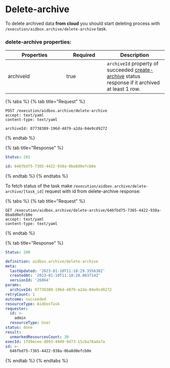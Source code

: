 # Delete-archive

To delete archived data **from cloud** you should start deleting process with `/execution/aidbox.archive/delete-archive` task.

### delete-archive properties:

<table><thead><tr><th width="169">Properties</th><th width="112.33333333333331" data-type="checkbox">Required</th><th>Description</th></tr></thead><tbody><tr><td>archiveId</td><td>true</td><td><code>archiveId</code> property of succeeded <a href="create-archive.md">create-archive</a> status response if it archived at least 1 row.</td></tr></tbody></table>

{% tabs %}
{% tab title="Request" %}
```http
POST /execution/aidbox.archive/delete-archive
accept: text/yaml
content-type: text/yaml

archiveId: 07738389-196d-4879-a2da-04e9cd9272
```
{% endtab %}

{% tab title="Response" %}
```yaml
Status: 201

id: 646fbd75-7365-4422-938a-0ba8d0efcb0e

```
{% endtab %}
{% endtabs %}

To fetch status of the task make `/execution/aidbox.archive/delete-archive/[task_id]` request with id from delete-archive response:

{% tabs %}
{% tab title="Request" %}
```http
GET /execution/aidbox.archive/delete-archive/646fbd75-7365-4422-938a-0ba8d0efcb0e
accept: text/yaml
content-type: text/yaml
```
{% endtab %}

{% tab title="Response" %}
```yaml
Status: 200

definition: aidbox.archive/delete-archive
meta:
  lastUpdated: '2023-01-10T11:18:29.355638Z'
  createdAt: '2023-01-10T11:18:28.803714Z'
  versionId: '26064'
params:
  archiveId: 07738389-196d-4879-a2da-04e9cd9272
retryCount: 1
outcome: succeeded
resourceType: AidboxTask
requester:
  id: >-
    admin
  resourceType: User
status: done
result:
  unmarkedResourcesCount: 30
execId: 1fd9ecee-d093-4949-9d73-15cba78ada7a
id: >-
  646fbd75-7365-4422-938a-0ba8d0efcb0e
```
{% endtab %}
{% endtabs %}
